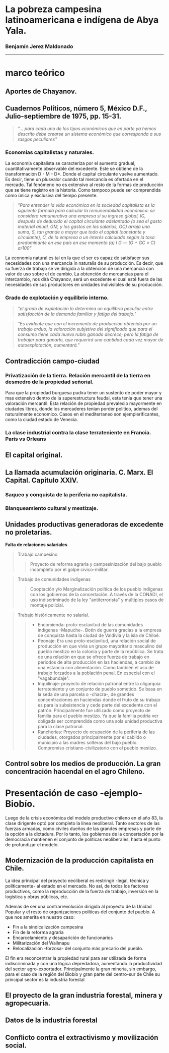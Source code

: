 
# La pobreza campesina latinoamericana e indígena de Abya Yala.
### Benjamín Jerez Maldonado
---
# marco teórico

## Aportes de Chayanov.
## Cuadernos Políticos, número 5, México D.F., Julio-septiembre de 1975, pp. 15-31.

> *"... para cada uno de los tipos económicos que en parte ya hemos descrito debe crearse un sistema económico que corresponda a sus rasgos peculiares"*

### Economías capitalistas y naturales.

La economía capitalista se caracteriza por el aumento gradual, cuantitativamente observable del excedente. Este se obtiene de la transformación D - M - D*. Donde el capital circulante vuelve aumentado. Es decir, tiene un plusvalor cuando tal mercancía es ofertada en el mercado. Tal fenómeno no es extensivo al resto de la formas de producción que se tiene registro en la historia. Como tampoco puede ser comprendida como única y exclusiva del tiempo presente.   

> *"Para entender la vida económica en la sociedad capitalista es la
siguiente fórmula para calcular la remunerabilidad económica: se considera
remunerativa una empresa si su ingreso global, IG, después de deducido el capital
circulante adelantado (o sea el gasto material anual, GM, y los gastos en los salarios,
GC) arroja una suma, S, tan grande o mayor que todo el capital (constante y circulante),
C, de la empresa a un interés calculado según la tasa predominante en ese país en ese
momento (a) I G — (G + GC = C) a/100"*

La economía natural es tal en la que el ser es capaz de satisfacer sus necesidades con una mercancia in naturalis de su producción. Es decir, que su fuerza de trabajo se ve dirigida a la obtención de una mercancía con valor de uso sobre el de cambio. La obtención de mercancías para el intercambio, nos dirá Chayanov, será un excedente el cual esté fuera de las necesidades de sus productores en unidades indivisibles de su producción.   

### Grado de explotación y equilibrio interno.

> *"el grado de explotación lo determina un equilibrio peculiar entre satisfacción de la demanda familiar y fatiga del trabajo."*

> *"Es evidente que con el incremento de producción obtenido por un trabajo arduo, la valoración subjetiva del significado que para el consumo tiene cada nuevo rublo ganado decrece; pero la fatiga de trabajar para ganarlo, que requerirá una cantidad cada vez mayor de autoexplotación, aumentará."*


## Contradicción campo-ciudad

### Privatización de la tierra. Relación mercantil de la tierra en desmedro de la propiedad señorial.  
Para que la propiedad burguesa pudira tener un sustento de poder mayor y mas extensivo dentro de la superestructura feudal, 
esta tenia que tener una valoración mercantil. Esta relación de propiedad prevalecio mayormente en ciudades libres, donde los
mercaderes tenian porder politico, ademas del naturalmente economico. Casos en el mediterraneo son ejemplerificantes, como 
la ciudad estado de Venecia. 

### La clase industrial contra la clase terrateniente en Francia. París vs Orleans

## El capital original.
## La llamada acumulación originaria. C. Marx. El Capital. Capitulo XXIV. 

### Saqueo y conquista de la periferia no capitalista.

### Blanqueamiento cultural y mestizaje.

## Unidades productivas generadoras de excedente no proletarias.

**Falta de relaciones salariales**

> Trabajo campesino
>> Proyecto de reforma agraria y campesinización del bajo pueblo incompleto por el golpe cívico-militar.

> Trabajo de comunidades indígenas
>> Cooptación y/o Marginalización política de los pueblo indígenas con los gobiernos de la concertación. A través de la CONADI, el uso indiscriminado de la ley "antiterrorista" y múltiples casos de montaje policial.
 
> Trabajo históricamente no salarial.
>>* Encomienda: proto-esclavitud de las comunidades indígenas -Mapuche-. Botín de guerra gracias a la empresa de conquista hasta la ciudad de Valdivia y la isla de Chiloé.
>>* Peonaje: Era una proto-esclavitud, una relación social de producción en que vivía un grupo mayoritario masculino del pueblo mestizo en la colonia y parte de la república. Se trata de una relación en que se ofrece fuerza de trabajo en periodos de alta producción en las haciendas, a cambio de una estancia con alimentación. Como también el uso de trabajo forzados a la población penal. En especial con el "vagabundaje".     
>>* Inquilinaje: proyecto de relación patronal entre la oligarquía terrateniente y un conjunto de pueblo sometido. Se basa en la seda de una parcela o -chacra-, de grandes concentraciones en haciendas donde el fruto de su trabajo es para la subsistencia y cede parte del excedente con el patrón. Principalmente fue utilizado como proyecto de familia para el pueblo mestizo. Ya que la familia podría ver obligada ser comprendida como una sola unidad productiva para la clase patronal.     
>>* Rancherías: Proyecto de ocupación de la periferia de las ciudades, otorgados principalmente por el cabildo o municipio a las madres solteras del bajo pueblo. Compromiso cristiano-civilizatorio con el pueblo mestizo.

## Control sobre los medios de producción. La gran concentración hacendal en el agro Chileno. 


# Presentación de caso -ejemplo- Biobío.

Luego de la crisis económica del modelo productivo chileno en el año 83, la clase dirigente optó por completo la línea neoliberal. Tanto sectores de
las fuerzas armadas, como civiles dueños de las grandes empresas y parte de la opción a la dictadura. Por lo tanto, los gobiernos de la concertación por la democracia
mantienen el conjunto de políticas neoliberales, hasta el punto de profundizar el modelo.   

## Modernización de la producción capitalista en Chile.

La idea principal del proyecto neoliberal es restringir -legal, técnica y políticamente- al estado en el mercado. No así, de todos los factores
productivos, como la reproducción de la fuerza de trabajo, inversión en la logística y obras públicas, etc.

Además de ser una contrarrevolución dirigida al proyecto de la Unidad Popular y el resto de organizaciones políticas del conjunto del pueblo. A que
nos amerita en nuestro caso:

* Fin a la sindicalización campesina
* Fin de la reforma agraria
* Encarcelamiento y desaparición de funcionarios
* Militarización del Wallmapu  
* Relocalización -forzosa- del conjunto más precario del pueblo.  

El fin era reconcentrar la propiedad rural para ser utilizada de forma indiscriminada y con una lógica depredadora, aumentando la productividad
del sector agro-exportador. Principalmente la gran minería, sin embargo, para el caso de la región del Biobío y gran parte del centro-sur de Chile
su principal sector es la industria forestal        

## El proyecto de la gran industria forestal, minera y agropecuaria.

## Datos de la industria forestal

## Conflicto contra el extractivismo y movilización social.


